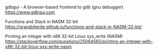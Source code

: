 gdbgui - A browser-based frontend to gdb (gnu debugger)
https://www.gdbgui.com

Functions and Stack in NASM 32-bit  
https://grandidierite.github.io/functions-and-stack-in-NASM-32-bit/

Printing an integer with x86 32-bit Linux sys_write (NASM)  
https://stackoverflow.com/questions/25064565/printing-an-integer-with-x86-32-bit-linux-sys-write-nasm